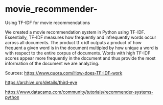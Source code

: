 # movie_recommender-
Using TF-IDF for movie recommendations 

We created a movie recommendation system in Python using TF-IDF. Essentially, TF-IDF measures how frequently and infrequently words occur across all documents. The product tf x idf outputs a product of how frequent a given word is in the document multipled by how unique a word is with respect to the entire corpus of documents. Words with high TF-IDF scores appear more frequently in the document and thus provide the most information of the document we are analyzing. 

Sources: 
https://www.quora.com/How-does-TF-IDF-work

https://archive.org/details/third-eye

https://www.datacamp.com/community/tutorials/recommender-systems-python

